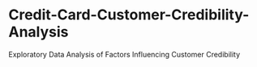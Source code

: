 # Credit-Card-Customer-Credibility-Analysis
Exploratory Data Analysis of Factors Influencing Customer Credibility
